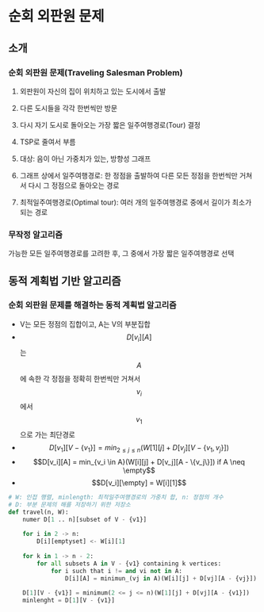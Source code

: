 # 순회 외판원 문제

## 소개

### 순회 외판원 문제(Traveling Salesman Problem)

1. 외판원이 자신의 집이 위치하고 있는 도시에서 출발
2. 다른 도시들을 각각 한번씩만 방문
3. 다시 자기 도시로 돌아오는 가장 짧은 일주여행경로(Tour) 결정
4. TSP로 줄여서 부름

1. 대상: 음이 아닌 가중치가 있는, 방향성 그래프
2. 그래프 상에서 일주여행경로: 한 정점을 출발하여 다른 모든 정점을 한번씩만 거쳐서 다시 그 정점으로 돌아오는 경로
3. 최적일주여행경로(Optimal tour): 여러 개의 일주여행경로 중에서 길이가 최소가 되는 경로

### 무작정 알고리즘

가능한 모든 일주여행경로를 고려한 후, 그 중에서 가장 짧은 일주여행경로 선택

## 동적 계획법 기반 알고리즘

### 순회 외판원 문제를 해결하는 동적 계획법 알고리즘

- V는 모든 정점의 집합이고, A는 V의 부분집합
- $$D[v_i][A]$$는 $$A$$에 속한 각 정점을 정확히 한번씩만 거쳐서 $$v_i$$에서 $$v_1$$으로 가는 최단경로
- $$D[v_1][V-\{v_1\}] = min_{2 \leq j \leq n}(W[1][j] + D[v_j][V-\{v_1, v_j\}])$$
- $$D[v_i][A] = min_{v_i \in A}(W[i][j] + D[v_j][A - \{v_j\}]) if A \neq \empty$$
- $$D[v_i][\empty] = W[i][1]$$

```python
# W: 인접 행렬, minlength: 최적일주여행경로의 가중치 합, n: 정점의 개수
# D: 부분 문제의 해를 저장하기 위한 저장소
def travel(n, W):
    numer D[1 .. n][subset of V - {v1}]
    
    for i in 2 -> n:
        D[i][emptyset] <- W[i][1]
        
    for k in 1 -> n - 2:
        for all subsets A in V - {v1} containing k vertices:
            for i such that i != and vi not in A:
                D[i][A] = minimun_(vj in A)(W[i][j] + D[vj][A - {vj}])
    
    D[1][V - {v1}] = minimum(2 <= j <= n)(W[1][j] + D[vj][A - {v1}])
    minlenght = D[1][V - {v1}]
```


